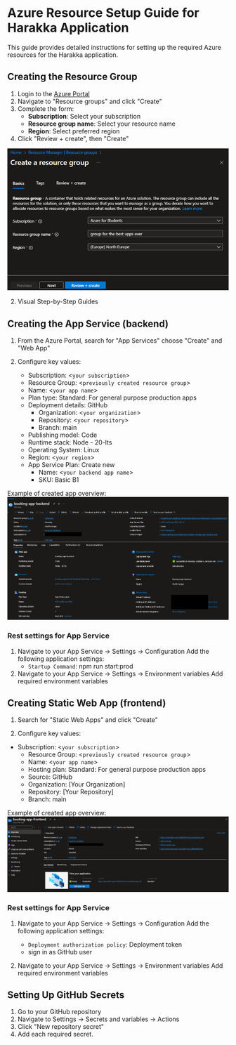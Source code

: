 # Azure Resource Setup Guide for Harakka Application

This guide provides detailed instructions for setting up the required Azure resources for the Harakka application.

## Creating the Resource Group

1. Login to the [Azure Portal](https://portal.azure.com)
2. Navigate to "Resource groups" and click "Create"
3. Complete the form:
   - **Subscription**: Select your subscription
   - **Resource group name**: Select your resource name
   - **Region**: Select preferred region
4. Click "Review + create", then "Create"

![group creation](image-1.png)

2. Visual Step-by-Step Guides

## Creating the App Service (backend)

1. From the Azure Portal, search for "App Services" choose "Create" and "Web App"

2. Configure key values:
   - Subscription: <`your subscription`>
   - Resource Group: <`previously created resource group`>
   - Name: <`your app name`>
   - Plan type: Standard: For general purpose production apps
   - Deployment details: GitHub
     - Organization: <`your organization`>
     - Repository: <`your repository`>
     - Branch: main
   - Publishing model: Code
   - Runtime stack: Node - 20-lts
   - Operating System: Linux
   - Region: <`your region`>
   - App Service Plan: Create new
     - Name: <`your backend app name`>
     - SKU: Basic B1

Example of created app overview:
![backend app overview](image-2.png)

### Rest settings for App Service

1. Navigate to your App Service → Settings → Configuration
   Add the following application settings:
   - `Startup Command`: npm run start:prod
2. Navigate to your App Service → Settings → Environment variables
   Add required environment variables

## Creating Static Web App (frontend)

1. Search for "Static Web Apps" and click "Create"

2. Configure key values:

- Subscription: <`your subscription`>
  - Resource Group: <`previously created resource group`>
  - Name: <`your app name`>
  - Hosting plan: Standard: For general purpose production apps
  - Source: GitHub
  - Organization: [Your Organization]
  - Repository: [Your Repository]
  - Branch: main

Example of created app overview:
![frontend app overview](image-4.png)

### Rest settings for App Service

1. Navigate to your App Service → Settings → Configuration
   Add the following application settings:

   - `Deployment authorization policy`: Deployment token
   - sign in as GitHub user

2. Navigate to your App Service → Settings → Environment variables
   Add required environment variables

## Setting Up GitHub Secrets

1. Go to your GitHub repository
2. Navigate to Settings → Secrets and variables → Actions
3. Click "New repository secret"
4. Add each required secret.
